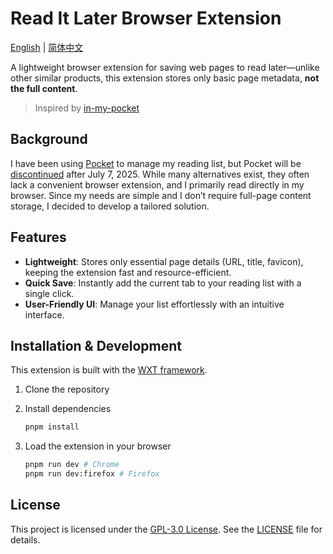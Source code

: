 # Read It Later Browser Extension

[English](./README.md) | [简体中文](./README.zh-CN.md)

A lightweight browser extension for saving web pages to read later—unlike other similar products,
this extension stores only basic page metadata, **not the full content**.

> Inspired by [in-my-pocket](https://github.com/pabuisson/in-my-pocket)

## Background

I have been using [Pocket](https://getpocket.com) to manage my reading list,
but Pocket will be [discontinued](https://support.mozilla.org/en-US/kb/future-of-pocket) after July 7, 2025.
While many alternatives exist, they often lack a convenient browser extension, and I primarily read directly in my browser.
Since my needs are simple and I don’t require full-page content storage, I decided to develop a tailored solution.

## Features

- **Lightweight**: Stores only essential page details (URL, title, favicon), keeping the extension fast and resource-efficient.
- **Quick Save**: Instantly add the current tab to your reading list with a single click.
- **User-Friendly UI**: Manage your list effortlessly with an intuitive interface.

## Installation & Development

This extension is built with the [WXT framework](https://wxt.dev/).

1. Clone the repository

1. Install dependencies

    ```bash
    pnpm install
    ```

1. Load the extension in your browser

    ```bash
    pnpm run dev # Chrome
    pnpm run dev:firefox # Firefox
    ```

## License

This project is licensed under the [GPL-3.0 License](https://www.gnu.org/licenses/gpl-3.0.en.html).
See the [LICENSE](./LICENSE) file for details.

